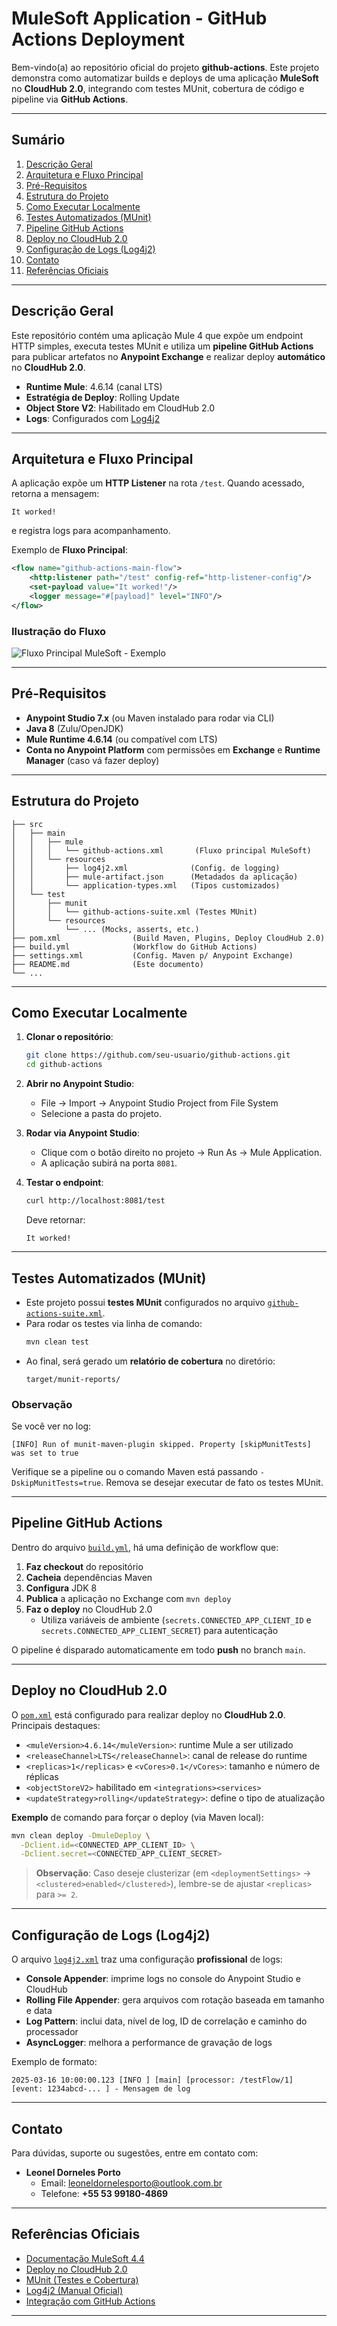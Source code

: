 # MuleSoft Application - GitHub Actions Deployment
Bem-vindo(a) ao repositório oficial do projeto **github-actions**. Este projeto demonstra como automatizar builds e deploys de uma aplicação **MuleSoft** no **CloudHub 2.0**, integrando com testes MUnit, cobertura de código e pipeline via **GitHub Actions**.

---

## Sumário

1. [Descrição Geral](#descrição-geral)  
2. [Arquitetura e Fluxo Principal](#arquitetura-e-fluxo-principal)  
3. [Pré-Requisitos](#pré-requisitos)  
4. [Estrutura do Projeto](#estrutura-do-projeto)  
5. [Como Executar Localmente](#como-executar-localmente)  
6. [Testes Automatizados (MUnit)](#testes-automatizados-munit)  
7. [Pipeline GitHub Actions](#pipeline-github-actions)  
8. [Deploy no CloudHub 2.0](#deploy-no-cloudhub-20)  
9. [Configuração de Logs (Log4j2)](#configuração-de-logs-log4j2)  
10. [Contato](#contato)  
11. [Referências Oficiais](#referências-oficiais)

---

## Descrição Geral
Este repositório contém uma aplicação Mule 4 que expõe um endpoint HTTP simples, executa testes MUnit e utiliza um **pipeline GitHub Actions** para publicar artefatos no **Anypoint Exchange** e realizar deploy **automático** no **CloudHub 2.0**.

- **Runtime Mule**: 4.6.14 (canal LTS)  
- **Estratégia de Deploy**: Rolling Update  
- **Object Store V2**: Habilitado em CloudHub 2.0  
- **Logs**: Configurados com [Log4j2](log4j2.xml)  

---

## Arquitetura e Fluxo Principal
A aplicação expõe um **HTTP Listener** na rota `/test`. Quando acessado, retorna a mensagem:
```
It worked!
```
e registra logs para acompanhamento.

Exemplo de **Fluxo Principal**:
```xml
<flow name="github-actions-main-flow">
    <http:listener path="/test" config-ref="http-listener-config"/>
    <set-payload value="It worked!"/>
    <logger message="#[payload]" level="INFO"/>
</flow>
```

### Ilustração do Fluxo
![Fluxo Principal MuleSoft - Exemplo](image.png)

---

## Pré-Requisitos
- **Anypoint Studio 7.x** (ou Maven instalado para rodar via CLI)
- **Java 8** (Zulu/OpenJDK)  
- **Mule Runtime 4.6.14** (ou compatível com LTS)  
- **Conta no Anypoint Platform** com permissões em **Exchange** e **Runtime Manager** (caso vá fazer deploy)

---

## Estrutura do Projeto

```
├── src
│   ├── main
│   │   ├── mule
│   │   │   └── github-actions.xml       (Fluxo principal MuleSoft)
│   │   └── resources
│   │       ├── log4j2.xml              (Config. de logging)
│   │       ├── mule-artifact.json      (Metadados da aplicação)
│   │       └── application-types.xml   (Tipos customizados)
│   └── test
│       ├── munit
│       │   └── github-actions-suite.xml (Testes MUnit)
│       └── resources
│           └── ... (Mocks, asserts, etc.)
├── pom.xml                (Build Maven, Plugins, Deploy CloudHub 2.0)
├── build.yml              (Workflow do GitHub Actions)
├── settings.xml           (Config. Maven p/ Anypoint Exchange)
├── README.md              (Este documento)
└── ...
```

---

## Como Executar Localmente

1. **Clonar o repositório**:
   ```bash
   git clone https://github.com/seu-usuario/github-actions.git
   cd github-actions
   ```

2. **Abrir no Anypoint Studio**:  
   - File → Import → Anypoint Studio Project from File System  
   - Selecione a pasta do projeto.

3. **Rodar via Anypoint Studio**:  
   - Clique com o botão direito no projeto → Run As → Mule Application.  
   - A aplicação subirá na porta `8081`.

4. **Testar o endpoint**:
   ```bash
   curl http://localhost:8081/test
   ```
   Deve retornar:
   ```
   It worked!
   ```

---

## Testes Automatizados (MUnit)

- Este projeto possui **testes MUnit** configurados no arquivo [`github-actions-suite.xml`]([github-actions-suite.xml](https://github.com/LeonelIntegrationXpert/github-actions/blob/main/src/test/munit/github-actions-suite.xml)).
- Para rodar os testes via linha de comando:
  ```bash
  mvn clean test
  ```
- Ao final, será gerado um **relatório de cobertura** no diretório:
  ```
  target/munit-reports/
  ```

### Observação
Se você ver no log:  
```
[INFO] Run of munit-maven-plugin skipped. Property [skipMunitTests] was set to true
```
Verifique se a pipeline ou o comando Maven está passando `-DskipMunitTests=true`. Remova se desejar executar de fato os testes MUnit.

---

## Pipeline GitHub Actions

Dentro do arquivo [`build.yml`](build.yml), há uma definição de workflow que:

1. **Faz checkout** do repositório  
2. **Cacheia** dependências Maven  
3. **Configura** JDK 8  
4. **Publica** a aplicação no Exchange com `mvn deploy`  
5. **Faz o deploy** no CloudHub 2.0  
   - Utiliza variáveis de ambiente (`secrets.CONNECTED_APP_CLIENT_ID` e `secrets.CONNECTED_APP_CLIENT_SECRET`) para autenticação

O pipeline é disparado automaticamente em todo **push** no branch `main`.

---

## Deploy no CloudHub 2.0

O [`pom.xml`](pom.xml) está configurado para realizar deploy no **CloudHub 2.0**. Principais destaques:

- `<muleVersion>4.6.14</muleVersion>`: runtime Mule a ser utilizado  
- `<releaseChannel>LTS</releaseChannel>`: canal de release do runtime  
- `<replicas>1</replicas>` e `<vCores>0.1</vCores>`: tamanho e número de réplicas  
- `<objectStoreV2>` habilitado em `<integrations><services>`  
- `<updateStrategy>rolling</updateStrategy>`: define o tipo de atualização

**Exemplo** de comando para forçar o deploy (via Maven local):
```bash
mvn clean deploy -DmuleDeploy \
  -Dclient.id=<CONNECTED_APP_CLIENT_ID> \
  -Dclient.secret=<CONNECTED_APP_CLIENT_SECRET>
```

> **Observação**: Caso deseje clusterizar (em `<deploymentSettings>` → `<clustered>enabled</clustered>`), lembre-se de ajustar `<replicas>` para `>= 2`.

---

## Configuração de Logs (Log4j2)

O arquivo [`log4j2.xml`](log4j2.xml) traz uma configuração **profissional** de logs:

- **Console Appender**: imprime logs no console do Anypoint Studio e CloudHub  
- **Rolling File Appender**: gera arquivos com rotação baseada em tamanho e data  
- **Log Pattern**: inclui data, nível de log, ID de correlação e caminho do processador  
- **AsyncLogger**: melhora a performance de gravação de logs

Exemplo de formato:
```
2025-03-16 10:00:00.123 [INFO ] [main] [processor: /testFlow/1] [event: 1234abcd-... ] - Mensagem de log
```

---

## Contato

Para dúvidas, suporte ou sugestões, entre em contato com:

- **Leonel Dorneles Porto**  
  - Email: [leoneldornelesporto@outlook.com.br](mailto:leoneldornelesporto@outlook.com.br)  
  - Telefone: **+55 53 99180-4869**  

---

## Referências Oficiais
- [Documentação MuleSoft 4.4](https://docs.mulesoft.com/mule-runtime/4.4/)  
- [Deploy no CloudHub 2.0](https://docs.mulesoft.com/runtime-manager/deploying-to-cloudhub-2)  
- [MUnit (Testes e Cobertura)](https://docs.mulesoft.com/munit/)  
- [Log4j2 (Manual Oficial)](https://logging.apache.org/log4j/2.x/manual/)  
- [Integração com GitHub Actions](https://docs.github.com/en/actions)

---
